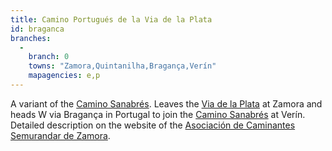 ```yaml
---
title: Camino Portugués de la Via de la Plata
id: braganca
branches:
  -
    branch: 0
    towns: "Zamora,Quintanilha,Bragança,Verín"
    mapagencies: e,p
---
```


A variant of the [Camino Sanabrés][0]. Leaves the [Via de la Plata][1] at Zamora and heads W via Bragança in Portugal to join the [Camino Sanabrés][0] at Verín. Detailed description on the website of the [Asociación de Caminantes Semurandar de Zamora][2].

[0]: sanabres.html
[1]: mozarabe.html
[2]: http://www.semurandar.com/index.php?option=com_content&view=category&layout=blog&id=3&Itemid=5